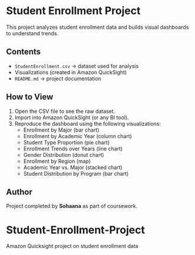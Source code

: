 # Student Enrollment Project

This project analyzes student enrollment data and builds visual dashboards to understand trends.

## Contents
- `StudentEnrollment.csv` → dataset used for analysis  
- Visualizations (created in Amazon QuickSight)  
- `README.md` → project documentation  

## How to View
1. Open the CSV file to see the raw dataset.  
2. Import into Amazon QuickSight (or any BI tool).  
3. Reproduce the dashboard using the following visualizations:  
   - Enrollment by Major (bar chart)  
   - Enrollment by Academic Year (column chart)  
   - Student Type Proportion (pie chart)  
   - Enrollment Trends over Years (line chart)  
   - Gender Distribution (donut chart)  
   - Enrollment by Region (map)  
   - Academic Year vs. Major (stacked chart)  
   - Student Distribution by Program (bar chart)  

## Author
Project completed by **Sohaana** as part of coursework.
# Student-Enrollment-Project
Amazon Quicksight project on student enrollment data
